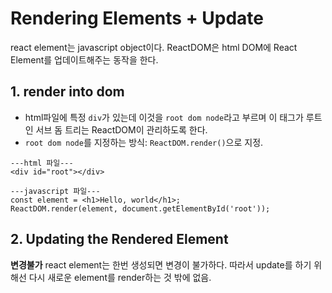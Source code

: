 # Rendering Elements + Update
react element는 javascript object이다.
ReactDOM은 html DOM에 React Element를 업데이트해주는 동작을 한다.  

## 1. render into dom
* html파일에 특정 `div`가 있는데 이것을 `root dom node`라고 부르며 
이 태그가 루트인 서브 돔 트리는 ReactDOM이 관리하도록 한다.
* `root dom node`를 지정하는 방식: `ReactDOM.render()`으로 지정.
```
---html 파일---
<div id="root"></div>

---javascript 파일---
const element = <h1>Hello, world</h1>;
ReactDOM.render(element, document.getElementById('root'));
```

## 2. Updating the Rendered Element
__변경불가__
react element는 한번 생성되면 변경이 불가하다. 
따라서 update를 하기 위해선 다시 새로운 element를 render하는 것 밖에 없음.